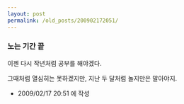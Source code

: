 ```yaml
---
layout: post
permalink: /old_posts/200902172051/
---
```


### 노는 기간 끝

이젠 다시 작년처럼 공부를 해야겠다.

그때처럼 열심히는 못하겠지만, 지난 두 달처럼 놀지만은 말아야지.






- 2009/02/17 20:51 에 작성